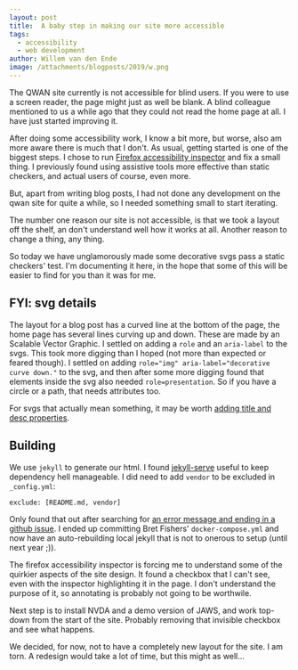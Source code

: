 ```yaml
---
layout: post
title:  A baby step in making our site more accessible
tags:
  - accessibility
  - web development
author: Willem van den Ende
image: /attachments/blogposts/2019/w.png
---
```


The QWAN site currently is not accessible for blind users. If you were to use a screen reader, the page might just as well be blank. A blind colleague mentioned to us a while ago that they could not read the home page at all. I have just started improving it.

After doing some accessibility work, I know a bit more, but worse, also am more aware there is much that I don't. As usual, getting started is one of the biggest steps. I chose to run [Firefox accessibility inspector](https://developer.mozilla.org/en-US/docs/Tools/Accessibility_inspector) and fix a small thing. I previously found using assistive tools more effective than static checkers, and actual users of course, even more.

But, apart from writing blog posts, I had not done any development on the qwan site for quite a while, so I needed something small to start iterating.

The number one reason our site is not accessible, is that we took a layout off the shelf, an don't understand well how it works at all. Another reason to change a thing, any thing.

So today we have unglamorously made some decorative svgs pass a static checkers' test. I'm documenting it here, in the hope that some of this will be easier to find for you than it was for me.

## FYI: svg details
The layout for a blog post has a curved line at the bottom of the page, the home page has several lines curving up and down. These are made by an Scalable Vector Graphic. I settled on adding a `role` and an `aria-label` to the svgs.  This took more digging than I hoped (not more than expected or feared though). I settled on adding `role="img" aria-label="decorative curve down."` to the svg, and then after some more digging found that elements inside the svg also needed `role=presentation`. So if you have a circle or a path, that needs attributes too.

For svgs that actually mean something, it may be worth [adding title and desc properties](https://developer.paciellogroup.com/blog/2013/12/using-aria-enhance-svg-accessibility/).

## Building
We use `jekyll` to generate our html. I found [jekyll-serve](https://github.com/BretFisher/jekyll-serve) useful to keep dependency hell manageable. I did need to add `vendor` to be excluded in `_config.yml`:

```
exclude: [README.md, vendor]

```

Only found that out after searching for [an error message and ending in a github issue](https://github.com/jekyll/jekyll/issues/5267). I ended up committing Bret Fishers' `docker-compose.yml` and now have an auto-rebuilding local jekyll that is not to onerous to setup (until next year ;)).

The firefox accessibility inspector is forcing me to understand some of the quirkier aspects of the site design. It found a checkbox that I can't see, even with the inspector highlighting it in the page. I don't understand the purpose of it, so annotating is probably not going to be worthwile.

Next step is to install NVDA and a demo version of JAWS, and work top-down from the start of the site. Probably removing that invisible checkbox and see what happens.

We decided, for now, not to have a completely new layout for the site. I am torn. A redesign would take a lot of time, but this might as well...
